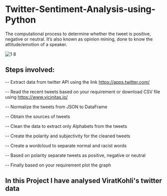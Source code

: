 # Twitter-Sentiment-Analysis-using-Python
The computational process to determine whether the tweet is positive, negative or neutral. It’s also known as opinion mining, done to know the attitude/emotion of a speaker.

![1 8](https://user-images.githubusercontent.com/67041715/93003140-c9843280-f559-11ea-9e48-9c6b0f5545c5.jpg)


## Steps involved:

-- Extract data from twitter API using the link https://apps.twitter.com/

-- Read the recent tweets based on your requirement or download CSV file using https://www.vicinitas.io/

-- Normalize the tweets from JSON to DataFrame

-- Obtain the sources of tweets

-- Clean the data to extract only Alphabets from the tweets

-- Create the polarity and subjectivity for the cleaned tweets

-- Create a wordcloud to separate normal and racist words

-- Based on polarity separate tweets as positive, negative or neutral

-- Finally based on your requirement plot the graph 

## In this Project I have analysed ViratKohli's twitter data
